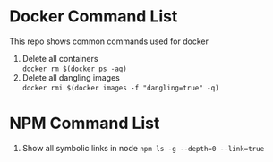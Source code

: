 # Docker Command List
This repo shows common commands used for docker

1. Delete all containers<br>
`docker rm $(docker ps -aq)`
2. Delete all dangling images<br>
`docker rmi $(docker images -f "dangling=true" -q)`

# NPM Command List
1. Show all symbolic links in node
`npm ls -g --depth=0 --link=true`